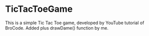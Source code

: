 # TicTacToeGame

This is a simple Tic Tac Toe game, developed by YouTube tutorial of BroCode. Added plus drawDame() function by me.
